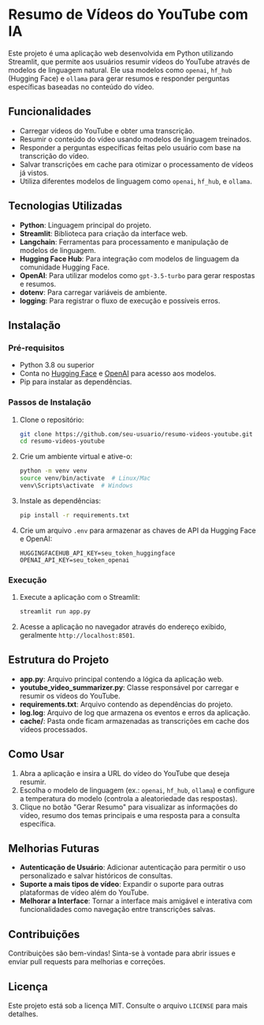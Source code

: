 # Resumo de Vídeos do YouTube com IA

Este projeto é uma aplicação web desenvolvida em Python utilizando Streamlit, que permite aos usuários resumir vídeos do YouTube através de modelos de linguagem natural. Ele usa modelos como `openai`, `hf_hub` (Hugging Face) e `ollama` para gerar resumos e responder perguntas específicas baseadas no conteúdo do vídeo.

## Funcionalidades
- Carregar vídeos do YouTube e obter uma transcrição.
- Resumir o conteúdo do vídeo usando modelos de linguagem treinados.
- Responder a perguntas específicas feitas pelo usuário com base na transcrição do vídeo.
- Salvar transcrições em cache para otimizar o processamento de vídeos já vistos.
- Utiliza diferentes modelos de linguagem como `openai`, `hf_hub`, e `ollama`.

## Tecnologias Utilizadas
- **Python**: Linguagem principal do projeto.
- **Streamlit**: Biblioteca para criação da interface web.
- **Langchain**: Ferramentas para processamento e manipulação de modelos de linguagem.
- **Hugging Face Hub**: Para integração com modelos de linguagem da comunidade Hugging Face.
- **OpenAI**: Para utilizar modelos como `gpt-3.5-turbo` para gerar respostas e resumos.
- **dotenv**: Para carregar variáveis de ambiente.
- **logging**: Para registrar o fluxo de execução e possíveis erros.

## Instalação

### Pré-requisitos
- Python 3.8 ou superior
- Conta no [Hugging Face](https://huggingface.co/) e [OpenAI](https://openai.com/) para acesso aos modelos.
- Pip para instalar as dependências.

### Passos de Instalação
1. Clone o repositório:
   ```bash
   git clone https://github.com/seu-usuario/resumo-videos-youtube.git
   cd resumo-videos-youtube
   ```

2. Crie um ambiente virtual e ative-o:
   ```bash
   python -m venv venv
   source venv/bin/activate  # Linux/Mac
   venv\Scripts\activate  # Windows
   ```

3. Instale as dependências:
   ```bash
   pip install -r requirements.txt
   ```

4. Crie um arquivo `.env` para armazenar as chaves de API da Hugging Face e OpenAI:
   ```env
   HUGGINGFACEHUB_API_KEY=seu_token_huggingface
   OPENAI_API_KEY=seu_token_openai
   ```

### Execução
1. Execute a aplicação com o Streamlit:
   ```bash
   streamlit run app.py
   ```
2. Acesse a aplicação no navegador através do endereço exibido, geralmente `http://localhost:8501`.

## Estrutura do Projeto
- **app.py**: Arquivo principal contendo a lógica da aplicação web.
- **youtube_video_summarizer.py**: Classe responsável por carregar e resumir os vídeos do YouTube.
- **requirements.txt**: Arquivo contendo as dependências do projeto.
- **log.log**: Arquivo de log que armazena os eventos e erros da aplicação.
- **cache/**: Pasta onde ficam armazenadas as transcrições em cache dos vídeos processados.

## Como Usar
1. Abra a aplicação e insira a URL do vídeo do YouTube que deseja resumir.
2. Escolha o modelo de linguagem (ex.: `openai`, `hf_hub`, `ollama`) e configure a temperatura do modelo (controla a aleatoriedade das respostas).
3. Clique no botão "Gerar Resumo" para visualizar as informações do vídeo, resumo dos temas principais e uma resposta para a consulta específica.

## Melhorias Futuras
- **Autenticação de Usuário**: Adicionar autenticação para permitir o uso personalizado e salvar históricos de consultas.
- **Suporte a mais tipos de vídeo**: Expandir o suporte para outras plataformas de vídeo além do YouTube.
- **Melhorar a Interface**: Tornar a interface mais amigável e interativa com funcionalidades como navegação entre transcrições salvas.

## Contribuições
Contribuições são bem-vindas! Sinta-se à vontade para abrir issues e enviar pull requests para melhorias e correções.

## Licença
Este projeto está sob a licença MIT. Consulte o arquivo `LICENSE` para mais detalhes.
